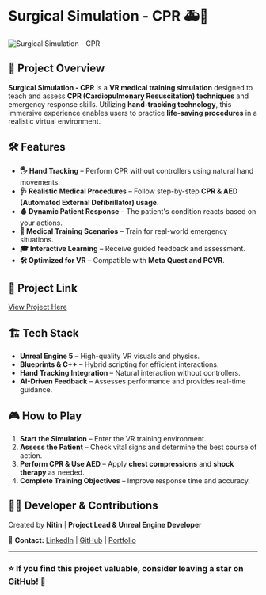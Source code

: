# Surgical Simulation - CPR 🚑💉

![Surgical Simulation - CPR](INSERT_IMAGE_URL_HERE)

## 🎯 Project Overview
**Surgical Simulation - CPR** is a **VR medical training simulation** designed to teach and assess **CPR (Cardiopulmonary Resuscitation) techniques** and emergency response skills. Utilizing **hand-tracking technology**, this immersive experience enables users to practice **life-saving procedures** in a realistic virtual environment.

## 🛠️ Features
- **🖐️ Hand Tracking** – Perform CPR without controllers using natural hand movements.
- **🩺 Realistic Medical Procedures** – Follow step-by-step **CPR & AED (Automated External Defibrillator) usage**.
- **🩸 Dynamic Patient Response** – The patient's condition reacts based on your actions.
- **🏥 Medical Training Scenarios** – Train for real-world emergency situations.
- **🎓 Interactive Learning** – Receive guided feedback and assessment.
- **🛠️ Optimized for VR** – Compatible with **Meta Quest and PCVR**.

## 🔗 Project Link
[View Project Here](https://nitinnishad23.artstation.com/projects/2BZZ8g)

## 🏗️ Tech Stack
- **Unreal Engine 5** – High-quality VR visuals and physics.
- **Blueprints & C++** – Hybrid scripting for efficient interactions.
- **Hand Tracking Integration** – Natural interaction without controllers.
- **AI-Driven Feedback** – Assesses performance and provides real-time guidance.

## 🎮 How to Play
1. **Start the Simulation** – Enter the VR training environment.
2. **Assess the Patient** – Check vital signs and determine the best course of action.
3. **Perform CPR & Use AED** – Apply **chest compressions** and **shock therapy** as needed.
4. **Complete Training Objectives** – Improve response time and accuracy.

## 👨‍💻 Developer & Contributions
Created by **Nitin** | **Project Lead & Unreal Engine Developer**

📩 **Contact:** [LinkedIn](https://www.linkedin.com/in/nitin-nishad-675848207) | [GitHub](https://github.com/WinterTurtle23) | [Portfolio](https://nitinnishad23.artstation.com)

---
### ⭐ If you find this project valuable, consider leaving a star on GitHub! 🚀
